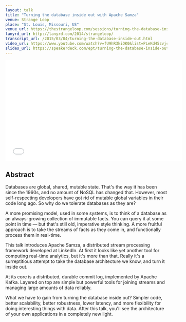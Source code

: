 ```yaml
---
layout: talk
title: "Turning the database inside out with Apache Samza"
venue: Strange Loop
place: "St. Louis, Missouri, US"
venue_url: https://thestrangeloop.com/sessions/turning-the-database-inside-out-with-apache-samza
lanyrd_url: http://lanyrd.com/2014/strangeloop/
transcript_url: /2015/03/04/turning-the-database-inside-out.html
video_url: https://www.youtube.com/watch?v=fU9hR3kiOK0&list=PLeKd45zvjcDHJxge6VtYUAbYnvd_VNQCx
slides_url: https://speakerdeck.com/ept/turning-the-database-inside-out-with-apache-samza
---
```


<iframe width="550" height="315" src="//www.youtube.com/embed/fU9hR3kiOK0?list=PLeKd45zvjcDHJxge6VtYUAbYnvd_VNQCx" frameborder="0" allowfullscreen></iframe>

<script async class="speakerdeck-embed" data-id="bee4676021bf0132b11b1a9c43b4c166" data-ratio="1.41436464088398" src="//speakerdeck.com/assets/embed.js"></script>


Abstract
--------

Databases are global, shared, mutable state. That's the way it has been since the 1960s, and no
amount of NoSQL has changed that. However, most self-respecting developers have got rid of mutable
global variables in their code long ago. So why do we tolerate databases as they are?

A more promising model, used in some systems, is to think of a database as an always-growing
collection of immutable facts. You can query it at some point in time — but that's still old,
imperative style thinking. A more fruitful approach is to take the streams of facts as they come in,
and functionally process them in real-time.

This talk introduces Apache Samza, a distributed stream processing framework developed at LinkedIn.
At first it looks like yet another tool for computing real-time analytics, but it's more than that.
Really it's a surreptitious attempt to take the database architecture we know, and turn it inside
out.

At its core is a distributed, durable commit log, implemented by Apache Kafka. Layered on top are
simple but powerful tools for joining streams and managing large amounts of data reliably.

What we have to gain from turning the database inside out? Simpler code, better scalability, better
robustness, lower latency, and more flexibility for doing interesting things with data. After this
talk, you'll see the architecture of your own applications in a completely new light.
